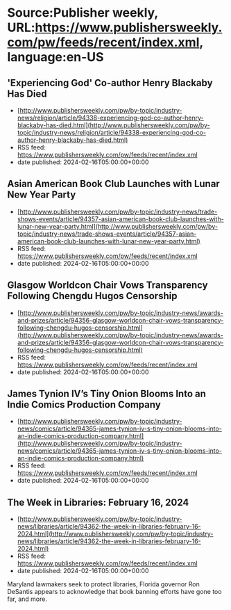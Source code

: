 # Source:Publisher weekly, URL:https://www.publishersweekly.com/pw/feeds/recent/index.xml, language:en-US

## 'Experiencing God' Co-author Henry Blackaby Has Died
 - [http://www.publishersweekly.com/pw/by-topic/industry-news/religion/article/94338-experiencing-god-co-author-henry-blackaby-has-died.html](http://www.publishersweekly.com/pw/by-topic/industry-news/religion/article/94338-experiencing-god-co-author-henry-blackaby-has-died.html)
 - RSS feed: https://www.publishersweekly.com/pw/feeds/recent/index.xml
 - date published: 2024-02-16T05:00:00+00:00



## Asian American Book Club Launches with Lunar New Year Party
 - [http://www.publishersweekly.com/pw/by-topic/industry-news/trade-shows-events/article/94357-asian-american-book-club-launches-with-lunar-new-year-party.html](http://www.publishersweekly.com/pw/by-topic/industry-news/trade-shows-events/article/94357-asian-american-book-club-launches-with-lunar-new-year-party.html)
 - RSS feed: https://www.publishersweekly.com/pw/feeds/recent/index.xml
 - date published: 2024-02-16T05:00:00+00:00



## Glasgow Worldcon Chair Vows Transparency Following Chengdu Hugos Censorship
 - [http://www.publishersweekly.com/pw/by-topic/industry-news/awards-and-prizes/article/94356-glasgow-worldcon-chair-vows-transparency-following-chengdu-hugos-censorship.html](http://www.publishersweekly.com/pw/by-topic/industry-news/awards-and-prizes/article/94356-glasgow-worldcon-chair-vows-transparency-following-chengdu-hugos-censorship.html)
 - RSS feed: https://www.publishersweekly.com/pw/feeds/recent/index.xml
 - date published: 2024-02-16T05:00:00+00:00



## James Tynion IV’s Tiny Onion Blooms Into an Indie Comics Production Company
 - [http://www.publishersweekly.com/pw/by-topic/industry-news/comics/article/94365-james-tynion-iv-s-tiny-onion-blooms-into-an-indie-comics-production-company.html](http://www.publishersweekly.com/pw/by-topic/industry-news/comics/article/94365-james-tynion-iv-s-tiny-onion-blooms-into-an-indie-comics-production-company.html)
 - RSS feed: https://www.publishersweekly.com/pw/feeds/recent/index.xml
 - date published: 2024-02-16T05:00:00+00:00



## The Week in Libraries: February 16, 2024
 - [http://www.publishersweekly.com/pw/by-topic/industry-news/libraries/article/94362-the-week-in-libraries-february-16-2024.html](http://www.publishersweekly.com/pw/by-topic/industry-news/libraries/article/94362-the-week-in-libraries-february-16-2024.html)
 - RSS feed: https://www.publishersweekly.com/pw/feeds/recent/index.xml
 - date published: 2024-02-16T05:00:00+00:00

Maryland lawmakers seek to protect libraries, Florida governor Ron DeSantis appears to acknowledge that book banning efforts have gone too far, and more.

